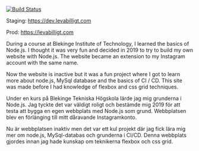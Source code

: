 [![Build Status](https://drone.selea.se/api/badges/anna-sara/levabilligt_website/status.svg)](https://drone.selea.se/anna-sara/levabilligt_website)

Staging: https://dev.levabilligt.com

Prod: https://levabilligt.com

During a course at Blekinge Institute of Technology, I learned the basics of Node.js. I thought it was very fun and decided in 2019 to try to build my own website with Node.js. The website became an extension to my Instagram account with the same name.

Now the website is inactive but it was a fun project where I got to learn more about node.js, MySql database and the basics of CI / CD. This site was made before I had knowledge of flexbox and css grid techniques.

Under en kurs på Blekinge Tekniska Högskola lärde jag mig grunderna i Node.js. Jag tyckte det var väldigt roligt och bestämde mig 2019 för att testa att bygga en egen webbplats med Node.js som grund. Webbplatsen blev en förlänging till mitt dåravande Instagramkonto.

Nu är webbplatsen inaktiv men det var ett kul projekt där jag fick lära mig mer om node.js, MySql-databas och grunderna i CI/CD. Denna webbplats gjordes innan jag hade kunskap om teknikerna flexbox och css grid.

